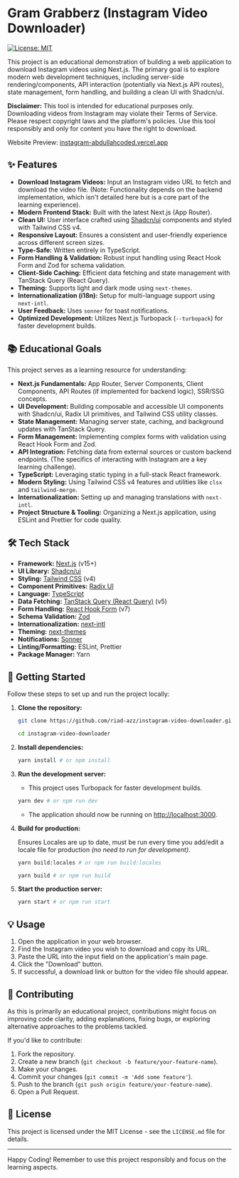 # Gram Grabberz (Instagram Video Downloader)

[![License: MIT](https://img.shields.io/badge/License-MIT-yellow.svg)](https://opensource.org/licenses/MIT)

This project is an educational demonstration of building a web application to
download Instagram videos using Next.js. The primary goal is to explore modern
web development techniques, including server-side rendering/components, API
interaction (potentially via Next.js API routes), state management, form
handling, and building a clean UI with Shadcn/ui.

**Disclaimer:** This tool is intended for educational purposes only. Downloading
videos from Instagram may violate their Terms of Service. Please respect
copyright laws and the platform's policies. Use this tool responsibly and only
for content you have the right to download.

Website Preview: [instagram-abdullahcoded.vercel.app](https://instagram-abdullahcoded.vercel.app)


## ✨ Features

- **Download Instagram Videos:** Input an Instagram video URL to fetch and
  download the video file. (Note: Functionality depends on the backend
  implementation, which isn't detailed here but is a core part of the learning
  experience).
- **Modern Frontend Stack:** Built with the latest Next.js (App Router).
- **Clean UI:** User interface crafted using [Shadcn/ui](https://ui.shadcn.com/)
  components and styled with Tailwind CSS v4.
- **Responsive Layout:** Ensures a consistent and user-friendly experience
  across different screen sizes.
- **Type-Safe:** Written entirely in TypeScript.
- **Form Handling & Validation:** Robust input handling using React Hook Form
  and Zod for schema validation.
- **Client-Side Caching:** Efficient data fetching and state management with
  TanStack Query (React Query).
- **Theming:** Supports light and dark mode using `next-themes`.
- **Internationalization (i18n):** Setup for multi-language support using
  `next-intl`.
- **User Feedback:** Uses `sonner` for toast notifications.
- **Optimized Development:** Utilizes Next.js Turbopack (`--turbopack`) for
  faster development builds.

## 📚 Educational Goals

This project serves as a learning resource for understanding:

- **Next.js Fundamentals:** App Router, Server Components, Client Components,
  API Routes (if implemented for backend logic), SSR/SSG concepts.
- **UI Development:** Building composable and accessible UI components with
  Shadcn/ui, Radix UI primitives, and Tailwind CSS utility classes.
- **State Management:** Managing server state, caching, and background updates
  with TanStack Query.
- **Form Management:** Implementing complex forms with validation using React
  Hook Form and Zod.
- **API Integration:** Fetching data from external sources or custom backend
  endpoints. (The specifics of interacting with Instagram are a key learning
  challenge).
- **TypeScript:** Leveraging static typing in a full-stack React framework.
- **Modern Styling:** Using Tailwind CSS v4 features and utilities like `clsx`
  and `tailwind-merge`.
- **Internationalization:** Setting up and managing translations with
  `next-intl`.
- **Project Structure & Tooling:** Organizing a Next.js application, using
  ESLint and Prettier for code quality.

## 🛠️ Tech Stack

- **Framework:** [Next.js](https://nextjs.org/) (v15+)
- **UI Library:** [Shadcn/ui](https://ui.shadcn.com/)
- **Styling:** [Tailwind CSS](https://tailwindcss.com/) (v4)
- **Component Primitives:** [Radix UI](https://www.radix-ui.com/)
- **Language:** [TypeScript](https://www.typescriptlang.org/)
- **Data Fetching:**
  [TanStack Query (React Query)](https://tanstack.com/query/latest) (v5)
- **Form Handling:** [React Hook Form](https://react-hook-form.com/) (v7)
- **Schema Validation:** [Zod](https://zod.dev/)
- **Internationalization:** [next-intl](https://next-intl-docs.vercel.app/)
- **Theming:** [next-themes](https://github.com/pacocoursey/next-themes)
- **Notifications:** [Sonner](https://sonner.emilkowal.ski/)
- **Linting/Formatting:** ESLint, Prettier
- **Package Manager:** Yarn

## 🚀 Getting Started

Follow these steps to set up and run the project locally:

1. **Clone the repository:**

   ```bash
   git clone https://github.com/riad-azz/instagram-video-downloader.git
   ```

   ```bash
   cd instagram-video-downloader
   ```

2. **Install dependencies:**

   ```bash
   yarn install # or npm install
   ```

3. **Run the development server:**

   - This project uses Turbopack for faster development builds.

   ```bash
   yarn dev # or npm run dev
   ```

   - The application should now be running on
     [http://localhost:3000](http://localhost:3000).

4. **Build for production:**

   Ensures Locales are up to date, must be run every time you add/edit a locale
   file for production _(no need to run for development)_.

   ```bash
   yarn build:locales # or npm run build:locales
   ```

   ```bash
   yarn build # or npm run build
   ```

5. **Start the production server:**

   ```bash
   yarn start # or npm run start
   ```

## 💡 Usage

1. Open the application in your web browser.
2. Find the Instagram video you wish to download and copy its URL.
3. Paste the URL into the input field on the application's main page.
4. Click the "Download" button.
5. If successful, a download link or button for the video file should appear.

## 🤝 Contributing

As this is primarily an educational project, contributions might focus on
improving code clarity, adding explanations, fixing bugs, or exploring
alternative approaches to the problems tackled.

If you'd like to contribute:

1. Fork the repository.
2. Create a new branch (`git checkout -b feature/your-feature-name`).
3. Make your changes.
4. Commit your changes (`git commit -m 'Add some feature'`).
5. Push to the branch (`git push origin feature/your-feature-name`).
6. Open a Pull Request.

## 📜 License

This project is licensed under the MIT License - see the `LICENSE.md` file for
details.

---

Happy Coding! Remember to use this project responsibly and focus on the learning
aspects.
